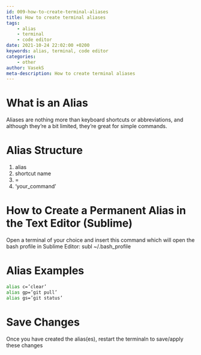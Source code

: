 ```yaml
---
id: 009-how-to-create-terminal-aliases
title: How to create terminal aliases
tags: 
    - alias
    - terminal
    - code editor
date: 2021-10-24 22:02:00 +0200 
keywords: alias, terminal, code editor
categories: 
    - other
author: VasekS
meta-description: How to create terminal aliases
---
```


# What is an Alias

Aliases are nothing more than keyboard shortcuts or abbreviations, and although they’re a bit limited, they’re great for simple commands.

# Alias Structure

1. alias
2. shortcut name
3. =
4. ‘your_command’

# How to Create a Permanent Alias in the Text Editor (Sublime)

Open a terminal of your choice and insert this command which will open the bash profile in Sublime Editor: subl ~/.bash_profile

# Alias Examples

```sh
alias c=’clear’
alias gp=’git pull’
alias gs=’git status’

```
# Save Changes

Once you have created the alias(es), restart the terminaln to save/apply these changes